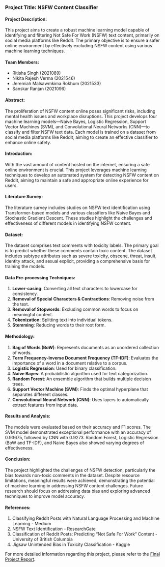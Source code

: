 ### Project Title: NSFW Content Classifier

#### Project Description:
This project aims to create a robust machine learning model capable of identifying and filtering Not Safe For Work (NSFW) text content, primarily on social media platforms like Reddit. The primary objective is to ensure a safer online environment by effectively excluding NSFW content using various machine learning techniques.

#### Team Members:
- Ritisha Singh (2021089)
- Nikita Rajesh Verma (2021546)
- Jeremiah Malsawmkima Rokhum (2021533)
- Sanskar Ranjan (2021096)

#### Abstract:
The proliferation of NSFW content online poses significant risks, including mental health issues and workplace disruptions. This project develops four machine learning models—Naive Bayes, Logistic Regression, Support Vector Machines (SVM), and Convolutional Neural Networks (CNN)—to classify and filter NSFW text data. Each model is trained on a dataset from social media platforms like Reddit, aiming to create an effective classifier to enhance online safety.

#### Introduction:
With the vast amount of content hosted on the internet, ensuring a safe online environment is crucial. This project leverages machine learning techniques to develop an automated system for detecting NSFW content on Reddit, aiming to maintain a safe and appropriate online experience for users.

#### Literature Survey:
The literature survey includes studies on NSFW text identification using Transformer-based models and various classifiers like Naive Bayes and Stochastic Gradient Descent. These studies highlight the challenges and effectiveness of different models in identifying NSFW content.

#### Dataset:
The dataset comprises text comments with toxicity labels. The primary goal is to predict whether these comments contain toxic content. The dataset includes subtype attributes such as severe toxicity, obscene, threat, insult, identity attack, and sexual explicit, providing a comprehensive basis for training the models.

#### Data Pre-processing Techniques:
1. **Lower-casing**: Converting all text characters to lowercase for consistency.
2. **Removal of Special Characters & Contractions**: Removing noise from the text.
3. **Removal of Stopwords**: Excluding common words to focus on meaningful content.
4. **Tokenization**: Splitting text into individual tokens.
5. **Stemming**: Reducing words to their root form.

#### Methodology:
1. **Bag of Words (BoW)**: Represents documents as an unordered collection of words.
2. **Term Frequency-Inverse Document Frequency (TF-IDF)**: Evaluates the importance of a word in a document relative to a corpus.
3. **Logistic Regression**: Used for binary classification.
4. **Naive Bayes**: A probabilistic algorithm used for text categorization.
5. **Random Forest**: An ensemble algorithm that builds multiple decision trees.
6. **Support Vector Machine (SVM)**: Finds the optimal hyperplane that separates different classes.
7. **Convolutional Neural Network (CNN)**: Uses layers to automatically extract features from input data.

#### Results and Analysis:
The models were evaluated based on their accuracy and F1 scores. The SVM model demonstrated exceptional performance with an accuracy of 0.93675, followed by CNN with 0.9273. Random Forest, Logistic Regression (BoW and TF-IDF), and Naive Bayes also showed varying degrees of effectiveness.

#### Conclusion:
The project highlighted the challenges of NSFW detection, particularly the bias towards non-toxic comments in the dataset. Despite resource limitations, meaningful results were achieved, demonstrating the potential of machine learning in addressing NSFW content challenges. Future research should focus on addressing data bias and exploring advanced techniques to improve model accuracy.

#### References:
1. Classifying Reddit Posts with Natural Language Processing and Machine Learning - Medium
2. NSFW Text Identification - ResearchGate
3. Classification of Reddit Posts: Predicting “Not Safe For Work” Content - University of British Columbia
4. Jigsaw Unintended Bias in Toxicity Classification - Kaggle

For more detailed information regarding this project, please refer to the [Final Project Report](sandbox:/mnt/data/Report.pdf).
